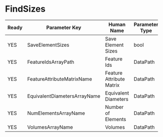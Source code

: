 # FindSizes #

| Ready | Parameter Key | Human Name | Parameter Type | Parameter Class |
|-------|---------------|------------|-----------------|----------------|
| YES | SaveElementSizes | Save Element Sizes | bool | BoolParameter |
| YES | FeatureIdsArrayPath | Feature Ids | DataPath | ArraySelectionParameter |
| YES | FeatureAttributeMatrixName | Feature Attribute Matrix | DataPath | DataGroupSelectionParameter |
| YES | EquivalentDiametersArrayName | Equivalent Diameters | DataPath | ArrayCreationParameter |
| YES | NumElementsArrayName | Number of Elements | DataPath | ArrayCreationParameter |
| YES | VolumesArrayName | Volumes | DataPath | ArrayCreationParameter |

